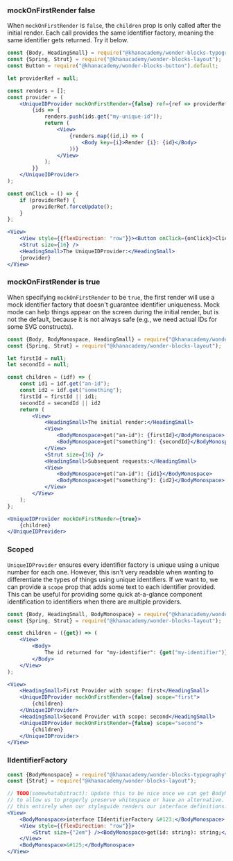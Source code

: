 ### mockOnFirstRender false

When `mockOnFirstRender` is `false`, the `children` prop is only called after the initial render. Each call provides the same identifier factory, meaning the same identifier gets returned. Try it below.

```jsx
const {Body, HeadingSmall} = require("@khanacademy/wonder-blocks-typography");
const {Spring, Strut} = require("@khanacademy/wonder-blocks-layout");
const Button = require("@khanacademy/wonder-blocks-button").default;

let providerRef = null;

const renders = [];
const provider = (
    <UniqueIDProvider mockOnFirstRender={false} ref={ref => providerRef = ref}>
        {ids => {
            renders.push(ids.get("my-unique-id"));
            return (
                <View>
                    {renders.map((id,i) => (
                        <Body key={i}>Render {i}: {id}</Body>
                    ))}
                </View>
            );
        }}
    </UniqueIDProvider>
);

const onClick = () => {
    if (providerRef) {
        providerRef.forceUpdate();
    }
};

<View>
    <View style={{flexDirection: "row"}}><Button onClick={onClick}>Click Me to Rerender</Button><Spring /></View>
    <Strut size={16} />
    <HeadingSmall>The UniqueIDProvider:</HeadingSmall>
    {provider}
</View>
```

### mockOnFirstRender is true

When specifying `mockOnFirstRender` to be `true`, the first render will use a mock identifier factory that doesn't guarantee identifier uniqueness. Mock mode can help things appear on the screen during the initial render, but is not the default, because it is not always safe (e.g., we need actual IDs for some SVG constructs).

```jsx
const {Body, BodyMonospace, HeadingSmall} = require("@khanacademy/wonder-blocks-typography");
const {Spring, Strut} = require("@khanacademy/wonder-blocks-layout");

let firstId = null;
let secondId = null;

const children = (idf) => {
    const id1 = idf.get("an-id");
    const id2 = idf.get("something");
    firstId = firstId || id1;
    secondId = secondId || id2
    return (
        <View>
            <HeadingSmall>The initial render:</HeadingSmall>
            <View>
                <BodyMonospace>get("an-id"): {firstId}</BodyMonospace>
                <BodyMonospace>get("something"): {secondId}</BodyMonospace>
            </View>
            <Strut size={16} />
            <HeadingSmall>Subsequent requests:</HeadingSmall>
            <View>
                <BodyMonospace>get("an-id"): {id1}</BodyMonospace>
                <BodyMonospace>get("something"): {id2}</BodyMonospace>
            </View>
        </View>
    );
};

<UniqueIDProvider mockOnFirstRender={true}>
    {children}
</UniqueIDProvider>
```

### Scoped

`UniqueIDProvider` ensures every identifier factory is unique using a unique number for each one. However, this isn't very readable when wanting to differentiate the types of things using unique identifiers. If we want to, we can provide a `scope` prop that adds some text to each identifier provided. This can be useful for providing some quick at-a-glance component identification to identifiers when there are multiple providers.

```jsx
const {Body, HeadingSmall, BodyMonospace} = require("@khanacademy/wonder-blocks-typography");
const {Spring, Strut} = require("@khanacademy/wonder-blocks-layout");

const children = ({get}) => (
    <View>
        <Body>
            The id returned for "my-identifier": {get("my-identifier")}
        </Body>
    </View>
);

<View>
    <HeadingSmall>First Provider with scope: first</HeadingSmall>
    <UniqueIDProvider mockOnFirstRender={false} scope="first">
        {children}
    </UniqueIDProvider>
    <HeadingSmall>Second Provider with scope: second</HeadingSmall>
    <UniqueIDProvider mockOnFirstRender={false} scope="second">
        {children}
    </UniqueIDProvider>
</View>
```

### IIdentifierFactory

```jsx
const {BodyMonospace} = require("@khanacademy/wonder-blocks-typography");
const {Strut} = require("@khanacademy/wonder-blocks-layout");

// TODO(somewhatabstract): Update this to be nice once we can get BodyMonospace
// to allow us to properly preserve whitespace or have an alternative. Or remove
// this entirely when our styleguide renders our interface definitions.
<View>
    <BodyMonospace>interface IIdentifierFactory &#123;</BodyMonospace>
    <View style={{flexDirection: "row"}}>
        <Strut size={"2em"} /><BodyMonospace>get(id: string): string;</BodyMonospace>
    </View>
    <BodyMonospace>&#125;</BodyMonospace>
</View>
```
